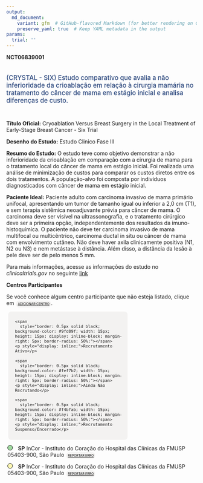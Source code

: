 ```yaml
---
output: 
  md_document:
    variant: gfm  # GitHub-flavored Markdown (for better rendering on GitHub)
    preserve_yaml: true  # Keep YAML metadata in the output
params:
  trial: ''
---
```


<script async src="https://scripts.simpleanalyticscdn.com/latest.js"></script>

**NCT06839001**

<div style="padding: 5px 5px 5px 0px; font-size: 1.20em; font-weight: 500; color: #2E4A7F; text-align: left; margin-bottom: 20px">

(CRYSTAL - SIX) Estudo comparativo que avalia a não inferioridade da
crioablação em relação à cirurgia mamária no tratamento do câncer de
mama em estágio inicial e analisa diferenças de custo.

</div>

**Título Oficial:** Cryoablation Versus Breast Surgery in the Local
Treatment of Early-Stage Breast Cancer - Six Trial

**Desenho do Estudo:** Estudo Clinico Fase III

**Resumo do Estudo:** O estudo teve como objetivo demonstrar a não
inferioridade da crioablação em comparação com a cirurgia de mama para o
tratamento local do câncer de mama em estágio inicial. Foi realizada uma
análise de minimização de custos para comparar os custos diretos entre
os dois tratamentos. A população-alvo foi composta por indivíduos
diagnosticados com câncer de mama em estágio inicial.

**Paciente Ideal:** Paciente adulto com carcinoma invasivo de mama
primário unifocal, apresentando um tumor de tamanho igual ou inferior a
2,0 cm (T1), e sem terapia sistêmica neoadjuvante prévia para câncer de
mama. O carcinoma deve ser visível na ultrassonografia, e o tratamento
cirúrgico deve ser a primeira opção, independentemente dos resultados da
imuno-histoquímica. O paciente não deve ter carcinoma invasivo de mama
multifocal ou multicêntrico, carcinoma ductal in situ ou câncer de mama
com envolvimento cutâneo. Não deve haver axila clinicamente positiva
(N1, N2 ou N3) e nem metástase à distância. Além disso, a distância da
lesão à pele deve ser de pelo menos 5 mm.

Para mais informações, acesse as informações do estudo no
*clinicaltrials.gov* no seguinte
[link](https://clinicaltrials.gov/ct2/show/NCT06839001)

**Centros Participantes**

Se você conhece algum centro participante que não esteja listado, clique
em
<span style="color: #2E4A7F; margin-left: 2px; padding: 4px; background-color: #f3f2f1; border-radius: 8px; font-weight: 500; font-size: 0.6em"><a
href="https://cancertrialsbr.shinyapps.io/formsapp?study_nct_id=NCT06839001&amp;location_id=N%2FA&amp;location_full_name=N%2FA&amp;form_type=Adicionar%20Centro"
target="_blank">ADICIONAR CENTRO</a></span>.

<div style="margin-bottom: 8px; margin-left: 5px; padding: 8px; max-width: 300px; background-color: #f3f2f1; border-radius: 8px; font-size: 0.9em">

<div style="margin-left: 10px;">

    <span 
      style="border: 0.5px solid black; background-color: #9fd89f; width: 15px; height: 15px; display: inline-block; margin-right: 5px; border-radius: 50%;"></span>
    <p style="display: inline;">Recrutamento Ativo</p>

</div>

<div style="margin-left: 10px;">

    <span 
      style="border: 0.5px solid black; background-color: #fef7b2; width: 15px; height: 15px; display: inline-block; margin-right: 5px; border-radius: 50%;"></span>
    <p style="display: inline;">Ainda Não Recrutando</p>

</div>

<div style="margin-left: 10px;">

    <span 
      style="border: 0.5px solid black; background-color: #f4bfab; width: 15px; height: 15px; display: inline-block; margin-right: 5px; border-radius: 50%;"></span>
    <p style="display: inline;">Recrutamento Suspenso/Encerrado</p>

</div>

</div>

<div style="margin: 3px;">

<span style="border: 0.5px solid black; display: inline-block; width: 12px; height: 12px; border-radius: 50%; margin-right: 10px; padding-bottom: 0px; background-color: #9fd89f;"></span>
<b>SP</b> InCor - Instituto do Coração do Hospital das Clínicas da FMUSP
05403-900, São Paulo
<span style="color: #2E4A7F; margin-left: 2px; padding: 4px; background-color: #f3f2f1; border-radius: 8px; font-weight: 500; font-size: 0.6em"><a
href="https://cancertrialsbr.shinyapps.io/formsapp?study_nct_id=NCT06839001&amp;location_id=RESEARCHINSTITUTEHOSPITALDOCORACAOSAOPAULOSAOPAULO04041004BRAZIL&amp;location_full_name=InCor%20-%20Instituto%20do%20Cora%C3%A7%C3%A3o%20do%20Hospital%20das%20Cl%C3%ADnicas%20da%20FMUSP%2C%2005403-900%2C%20S%C3%A3o%20Paulo&amp;form_type=Reportar%20Erro"
target="_blank">REPORTAR ERRO</a></span>

</div>

<div style="margin: 3px;">

<span style="border: 0.5px solid black; display: inline-block; width: 12px; height: 12px; border-radius: 50%; margin-right: 10px; padding-bottom: 0px; background-color: #fef7b2;"></span>
<b>SP</b> InCor - Instituto do Coração do Hospital das Clínicas da FMUSP
05403-900, São Paulo
<span style="color: #2E4A7F; margin-left: 2px; padding: 4px; background-color: #f3f2f1; border-radius: 8px; font-weight: 500; font-size: 0.6em"><a
href="https://cancertrialsbr.shinyapps.io/formsapp?study_nct_id=NCT06839001&amp;location_id=RESEARCHINSTITUTEHOSPITALDOCORACAOSAOPAULOSAOPAULO04004030BRAZIL&amp;location_full_name=InCor%20-%20Instituto%20do%20Cora%C3%A7%C3%A3o%20do%20Hospital%20das%20Cl%C3%ADnicas%20da%20FMUSP%2C%2005403-900%2C%20S%C3%A3o%20Paulo&amp;form_type=Reportar%20Erro"
target="_blank">REPORTAR ERRO</a></span>

</div>
